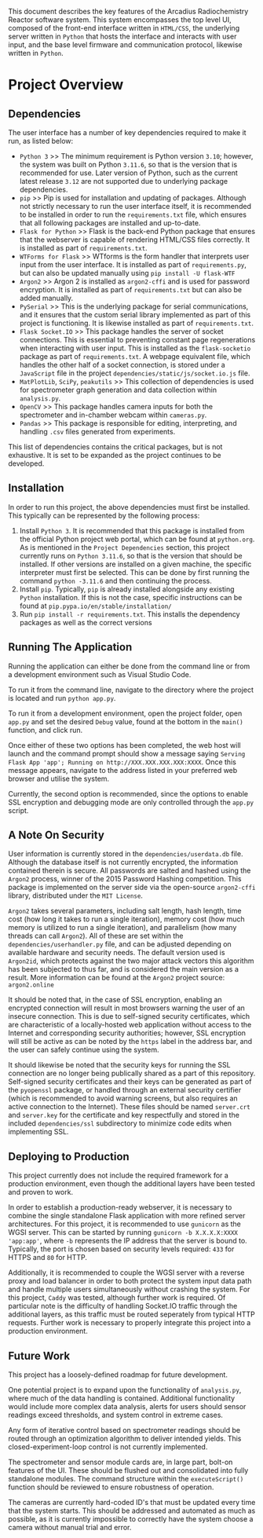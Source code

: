 This document describes the key features of the Arcadius Radiochemistry Reactor software system. This system encompasses the top level UI, composed of the front-end interface written in `HTML/CSS`, the underlying server written in `Python` that hosts the interface and interacts with user input, and the base level firmware and communication protocol, likewise written in `Python`.

# Project Overview
## Dependencies

The user interface has a number of key dependencies required to make it run, as listed below:

- `Python 3` >> The minimum requirement is Python version `3.10`; however, the system was built on Python `3.11.6`, so that is the version that is recommended for use. Later version of Python, such as the current latest release `3.12` are not supported due to underlying package dependencies.
- `pip` >> Pip is used for installation and updating of packages. Although not strictly necessary to run the user interface itself, it is recommended to be installed in order to run the `requirements.txt` file, which ensures that all following packages are installed and up-to-date.
- `Flask for Python` >> Flask is the back-end Python package that ensures that the webserver is capable of rendering HTML/CSS files correctly. It is installed as part of `requirements.txt`.
- `WTForms for Flask` >> WTforms is the form handler that interprets user input from the user interface. It is installed as part of `requirements.py`, but can also be updated manually using `pip install -U flask-WTF`
- `Argon2` >> Argon 2 is installed as `argon2-cffi` and is used for password encryption. It is installed as part of `requirements.txt` but can also be added manually.
- `PySerial` >> This is the underlying package for serial communications, and it ensures that the custom serial library implemented as part of this project is functioning. It is likewise installed as part of `requirements.txt`.
- `Flask Socket.IO` >> This package handles the server of socket connections. This is essential to preventing constant page regenerations when interacting with user input. This is installed as the `flask-socketio` package as part of `requirements.txt`. A webpage equivalent file, which handles the other half of a socket connection, is stored under a `JavaScript` file in the project `dependencies/static/js/socket.io.js` file.
- `MatPlotLib`, `SciPy`, `peakutils` >> This collection of dependencies is used for spectrometer graph generation and data collection within `analysis.py`.
- `OpenCV` >> This package handles camera inputs for both the spectrometer and in-chamber webcam within `cameras.py`.
- `Pandas` >> This package is responsible for editing, interpreting, and handling `.csv` files generated from experiments.

This list of dependencies contains the critical packages, but is not exhaustive. It is set to be expanded as the project continues to be developed.

## Installation

In order to run this project, the above dependencies must first be installed. This typically can be represented by the following process:

1. Install `Python 3`. It is recommended that this package is installed from the official Python project web portal, which can be found at `python.org`. As is mentioned in the `Project Dependencies` section, this project currently runs on `Python 3.11.6`, so that is the version that should be installed. If other versions are installed on a given machine, the specific interpreter must first be selected. This can be done by first running the command `python -3.11.6` and then continuing the process.
2. Install `pip`. Typically, `pip` is already installed alongside any existing `Python` installation. If this is not the case, specific instructions can be found at `pip.pypa.io/en/stable/installation/`
3. Run `pip install -r requirements.txt`. This installs the dependency packages as well as the correct versions

## Running The Application

Running the application can either be done from the command line or from a development environment such as Visual Studio Code. 

To run it from the command line, navigate to the directory where the project is located and run `python app.py`.

To run it from a development environment, open the project folder, open `app.py` and set the desired `Debug` value, found at the bottom in the `main()` function, and click run.

Once either of these two options has been completed, the web host will launch and the command prompt should show a message saying `Serving Flask App 'app'; Running on http://XXX.XXX.XXX.XXX:XXXX`. Once this message appears, navigate to the address listed in your preferred web browser and utilise the system.

Currently, the second option is recommended, since the options to enable SSL encryption and debugging mode are only controlled through the `app.py` script. 

## A Note On Security

User information is currently stored in the `dependencies/userdata.db` file. Although the database itself is not currently encrypted, the information contained therein is secure. All passwords are salted and hashed using the `Argon2` process, winner of the 2015 Password Hashing competition. This package is implemented on the server side via the open-source `argon2-cffi` library, distributed under the `MIT License`.

`Argon2` takes several parameters, including salt length, hash length, time cost (how long it takes to run a single iteration), memory cost (how much memory is utilized to run a single iteration), and parallelism (how many threads can call `Argon2`). All of these are set within the `dependencies/userhandler.py` file, and can be adjusted depending on available hardware and security needs. The default version used is `Argon2id`, which protects against the two major attack vectors this algorithm has been subjected to thus far, and is considered the main version as a result. More information can be found at the `Argon2` project source: `argon2.online`

It should be noted that, in the case of SSL encryption, enabling an encrypted connection will result in most browsers warning the user of an insecure connection. This is due to self-signed security certificates, which are characteristic of a locally-hosted web application without access to the Internet and corresponding security authorities; however, SSL encryption will still be active as can be noted by the `https` label in the address bar, and the user can safely continue using the system.

It should likewise be noted that the security keys for running the SSL connection are no longer being publically shared as a part of this repository. Self-signed security certificates and their keys can be generated as part of the `pyopenssl` package, or handled through an external security certifier (which is recommended to avoid warning screens, but also requires an active connection to the Internet). These files should be named `server.crt` and `server.key` for the certificate and key respectfully and stored in the included `dependencies/ssl` subdirectory to minimize code edits when implementing SSL.

## Deploying to Production

This project currently does not include the required framework for a production environment, even though the additional layers have been tested and proven to work.

In order to establish a production-ready webserver, it is necessary to combine the single standalone Flask application with more refined server architectures. For this project, it is recommended to use `gunicorn` as the WGSI server. This can be started by running `gunicorn -b X.X.X.X:XXXX 'app:app'`, where `-b` represents the IP address that the server is bound to. Typically, the port is chosen based on security levels required: `433` for HTTPS and `80` for HTTP.

Additionally, it is recommended to couple the WGSI server with a reverse proxy and load balancer in order to both protect the system input data path and handle multiple users simultaneously without crashing the system. For this project, `Caddy` was tested, although further work is required. Of particular note is the difficulty of handling Socket.IO traffic through the additional layers, as this traffic must be routed seperately from typical HTTP requests. Further work is necessary to properly integrate this project into a production environment.

## Future Work

This project has a loosely-defined roadmap for future development. 

One potential project is to expand upon the functionality of `analysis.py`, where much of the data handling is contained. Additional functionality would include more complex data analysis, alerts for users should sensor readings exceed thresholds, and system control in extreme cases.

Any form of iterative control based on spectrometer readings should be routed through an optimization algorithm to deliver intended yields. This closed-experiment-loop control is not currently implemented.

The spectrometer and sensor module cards are, in large part, bolt-on features of the UI. These should be flushed out and consolidated into fully standalone modules. The command structure within the `executeScript()` function should be reviewed to ensure robustness of operation.

The cameras are currently hard-coded ID's that must be updated every time that the system starts. This should be addressed and automated as much as possible, as it is currently impossible to correctly have the system choose a camera without manual trial and error.
